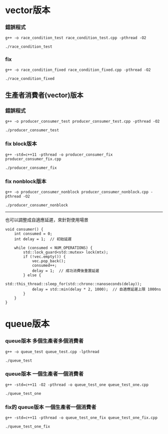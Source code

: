 

# vector版本

### 錯誤程式  
```
g++ -o race_condition_test race_condition_test.cpp -pthread -O2
```
```
./race_condition_test
```


### fix
```
g++ -o race_condition_fixed race_condition_fixed.cpp -pthread -O2
```
```
./race_condition_fixed
```


## 生產者消費者(vector)版本
### 錯誤程式
```
g++ -o producer_consumer_test producer_consumer_test.cpp -pthread -O2
```
```
./producer_consumer_test
```
<!-- 
## 令一版本比較好比較的錯誤程式
```
g++ -o race_condition_test_updated race_condition_test_updated.cpp -pthread -O2
```
```
./race_condition_test_updated
``` -->


### fix  block版本
```
g++ -std=c++11 -pthread -o producer_consumer_fix producer_consumer_fix.cpp
```
```
./producer_consumer_fix
```

### fix  nonblock版本
```
g++ -o producer_consumer_nonblock producer_consumer_nonblock.cpp -pthread -O2
```
```
./producer_consumer_nonblock
```

---


也可以調整成自適應延遲，來針對使用場景
```
void consumer() {
    int consumed = 0;
    int delay = 1;  // 初始延遲

    while (consumed < NUM_OPERATIONS) {
        std::lock_guard<std::mutex> lock(mtx);
        if (!vec.empty()) {
            vec.pop_back();
            consumed++;
            delay = 1;  // 成功消費後重置延遲
        } else {
            std::this_thread::sleep_for(std::chrono::nanoseconds(delay));
            delay = std::min(delay * 2, 1000);  // 自適應延遲上限 1000ns
        }
    }
}
```
# queue版本
### queue版本  多個生產者多個消費者
```
g++ -o queue_test queue_test.cpp -lpthread
```
```
./queue_test
```


### queue版本 一個生產者一個消費者
```
g++ -std=c++11 -O2 -pthread -o queue_test_one queue_test_one.cpp
```
```
./queue_test_one
```

### fix的  queue版本 一個生產者一個消費者 
```
g++ -std=c++11 -pthread -o queue_test_one_fix queue_test_one_fix.cpp

```
```
./queue_test_one_fix
```